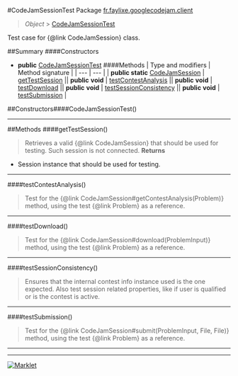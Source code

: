 #CodeJamSessionTest
Package [fr.faylixe.googlecodejam.client](README.md)<br>

> *Object* > [CodeJamSessionTest](CodeJamSessionTest.md)

Test case for {@link CodeJamSession} class.

##Summary
####Constructors
* **public** [CodeJamSessionTest](#codejamsessiontest)
####Methods
| Type and modifiers | Method signature |
| --- | --- |
| **public static** [CodeJamSession](CodeJamSession.md) | [getTestSession](#gettestsession) || **public** **void** | [testContestAnalysis](#testcontestanalysis) || **public** **void** | [testDownload](#testdownload) || **public** **void** | [testSessionConsistency](#testsessionconsistency) || **public** **void** | [testSubmission](#testsubmission) |

##Constructors####CodeJamSessionTest()
> 

---


##Methods
####getTestSession()
> Retrieves a valid {@link CodeJamSession}
 that should be used for testing.
 Such session is not connected.
> **Returns**
* Session instance that should be used for testing.


---

####testContestAnalysis()
> Test for the {@link CodeJamSession#getContestAnalysis(Problem)}
 method, using the test {@link Problem} as a reference.

---

####testDownload()
> Test for the {@link CodeJamSession#download(ProblemInput)}
 method, using the test {@link Problem} as a reference.

---

####testSessionConsistency()
> Ensures that the internal contest info instance used
 is the one expected. Also test session related properties,
 like if user is qualified or is the contest is active.

---

####testSubmission()
> Test for the {@link CodeJamSession#submit(ProblemInput, File, File)}
 method, using the test {@link Problem} as a reference.

---

---

[![Marklet](https://img.shields.io/badge/Generated%20by-Marklet-green.svg)](https://github.com/Faylixe/marklet)